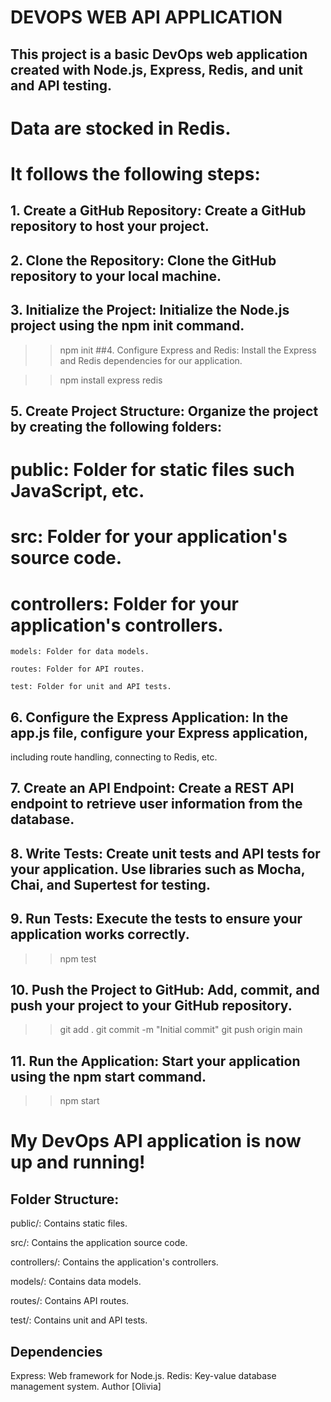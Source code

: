 # DEVOPS WEB API APPLICATION 

## This project is a basic DevOps web application created with Node.js, Express, Redis, and unit and API testing. 
# Data are stocked in Redis.
# It follows the following steps:

## 1. Create a GitHub Repository: Create a GitHub repository to host your project.

## 2. Clone the Repository: Clone the GitHub repository to your local machine.

## 3. Initialize the Project: Initialize the Node.js project using the npm init command.

>>npm init
##4. Configure Express and Redis: Install the Express and Redis dependencies for our application.

>>npm install express redis
## 5. Create Project Structure: Organize the project by creating the following folders:

   # public: Folder for static files such JavaScript, etc.
    
   # src: Folder for your application's source code.
    
  # controllers: Folder for your application's controllers.
    
    models: Folder for data models.
    
    routes: Folder for API routes.
    
    test: Folder for unit and API tests.
    
## 6. Configure the Express Application: In the app.js file, configure your Express application,
   including route handling, connecting to Redis, etc.

## 7. Create an API Endpoint: Create a REST API endpoint to retrieve user information from the database.

## 8. Write Tests: Create unit tests and API tests for your application. Use libraries such as Mocha, Chai, and Supertest for testing.

## 9. Run Tests: Execute the tests to ensure your application works correctly.

>> npm test

## 10. Push the Project to GitHub: Add, commit, and push your project to your GitHub repository.

>>git add .
>>git commit -m "Initial commit"
>>git push origin main

## 11. Run the Application: Start your application using the npm start command.

>> npm start
# My DevOps API application is now up and running!

## Folder Structure:

public/: Contains static files.

src/: Contains the application source code.

controllers/: Contains the application's controllers.

models/: Contains data models.

routes/: Contains API routes.

test/: Contains unit and API tests.

## Dependencies
Express: Web framework for Node.js.
Redis: Key-value database management system.
Author
[Olivia]
